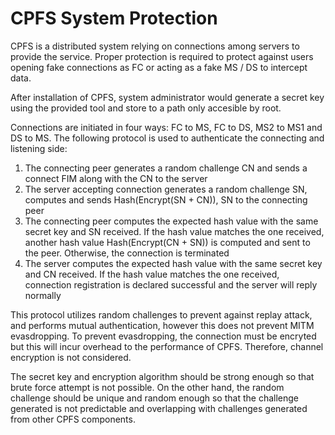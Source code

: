 # CPFS System Protection #

CPFS is a distributed system relying on connections among servers to provide
the service. Proper protection is required to protect against users opening
fake connections as FC or acting as a fake MS / DS to intercept data.

After installation of CPFS, system administrator would generate a secret key
using the provided tool and store to a path only accesible by root.

Connections are initiated in four ways: FC to MS, FC to DS, MS2 to MS1 and
DS to MS. The following protocol is used to authenticate the connecting and
listening side:

 1. The connecting peer generates a random challenge CN and sends a connect
    FIM along with the CN to the server
 2. The server accepting connection generates a random challenge SN,
    computes and sends Hash(Encrypt(SN + CN)), SN to the connecting peer
 3. The connecting peer computes the expected hash value with the same
    secret key and SN received. If the hash value matches the one received,
    another hash value Hash(Encrypt(CN + SN)) is computed and sent to the peer.
    Otherwise, the connection is terminated
 4. The server computes the expected hash value with the same secret key
    and CN received. If the hash value matches the one received, connection
    registration is declared successful and the server will reply normally

This protocol utilizes random challenges to prevent against replay attack,
and performs mutual authentication, however this does not prevent MITM
evasdropping. To prevent evasdropping, the connection must be encryted but
this will incur overhead to the performance of CPFS. Therefore, channel
encryption is not considered.

The secret key and encryption algorithm should be strong enough so that
brute force attempt is not possible. On the other hand, the random challenge
should be unique and random enough so that the challenge generated is not
predictable and overlapping with challenges generated from other CPFS
components.
